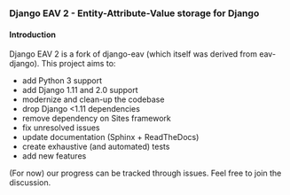 ### Django EAV 2 - Entity-Attribute-Value storage for Django

#### Introduction

Django EAV 2 is a fork of django-eav (which itself was derived from eav-django).
This project aims to:

- add Python 3 support
- add Django 1.11 and 2.0 support
- modernize and clean-up the codebase
- drop Django <1.11 dependencies
- remove dependency on Sites framework
- fix unresolved issues
- update documentation (Sphinx + ReadTheDocs)
- create exhaustive (and automated) tests
- add new features

(For now) our progress can be tracked through issues. Feel free
to join the discussion.
